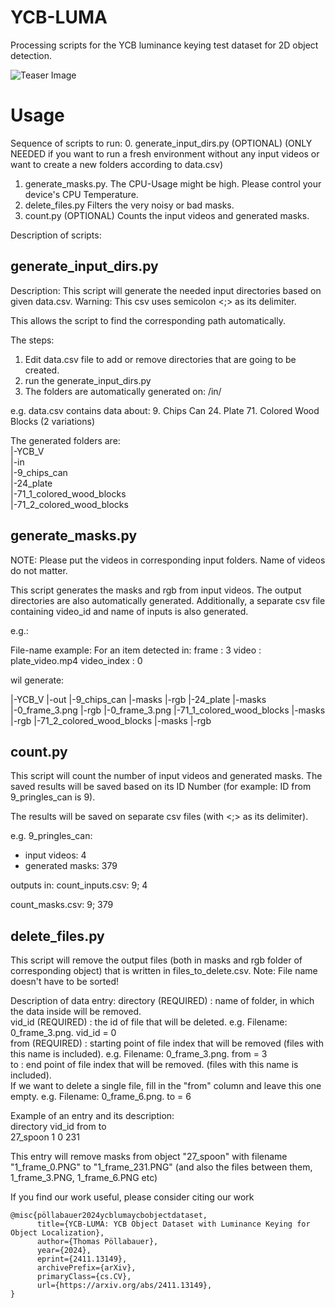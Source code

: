 # YCB-LUMA
Processing scripts for the YCB luminance keying test dataset for 2D object detection.

![Teaser Image](teaser.jpeg)


# Usage

Sequence of scripts to run:
0. generate_input_dirs.py (OPTIONAL)
	(ONLY NEEDED if you want to run a fresh environment without any input videos or want to create a new folders according to data.csv)
1. generate_masks.py.
	The CPU-Usage might be high. Please control your device's CPU Temperature.
2. delete_files.py
	Filters the very noisy or bad masks.
3. count.py (OPTIONAL)
	Counts the input videos and generated masks.

Description of scripts:

## generate_input_dirs.py

Description: This script will generate the needed input directories based on given data.csv.
Warning: This csv uses semicolon <;> as its delimiter.

This allows the script to find the corresponding path automatically.

The steps:
1. Edit data.csv file to add or remove directories that are going to be created.
2. run the generate_input_dirs.py
3. The folders are automatically generated on:
<name of dataset>/in/<name of generated directory>

e.g. 
data.csv contains data about:
9. Chips Can
24. Plate
71. Colored Wood Blocks (2 variations)

The generated folders are:  
|-YCB_V  
  |-in  
    |-9_chips_can  
    |-24_plate  
    |-71_1_colored_wood_blocks  
    |-71_2_colored_wood_blocks



## generate_masks.py

NOTE: Please put the videos in corresponding input folders. Name of videos do not matter.

This script generates the masks and rgb from input videos.
The output directories are also automatically generated.
Additionally, a separate csv file containing video_id and name of inputs is also generated.

e.g.:

File-name example:
For an item detected in:
frame		: 3
video		: plate_video.mp4
video_index	: 0

wil generate:

|-YCB_V
  |-out
    |-9_chips_can
      |-masks
      |-rgb
    |-24_plate
      |-masks
         |-0_frame_3.png
      |-rgb
         |-0_frame_3.png
    |-71_1_colored_wood_blocks
      |-masks
      |-rgb
    |-71_2_colored_wood_blocks
      |-masks
      |-rgb



## count.py

This script will count the number of input videos and generated masks.
The saved results will be saved based on its ID Number (for example: ID from 9_pringles_can is 9).

The results will be saved on separate csv files (with <;> as its delimiter).

e.g.
9_pringles_can:
- input videos: 4
- generated masks: 379

outputs in:
count_inputs.csv:
9; 4

count_masks.csv:
9; 379



## delete_files.py

This script will remove the output files (both in masks and rgb folder of corresponding object) that is written in files_to_delete.csv.
Note: File name doesn't have to be sorted!

Description of data entry:
directory (REQUIRED)	: name of folder, in which the data inside will be removed.  
vid_id (REQUIRED)	: the id of file that will be deleted.
				e.g. Filename: 0_frame_3.png. vid_id = 0  
from (REQUIRED)		: starting point of file index that will be removed (files with this name is included).
				e.g. Filename: 0_frame_3.png. from = 3  
to			: end point of file index that will be removed. (files with this name is included).  
			  If we want to delete a single file, fill in the "from" column and leave this one empty.
				e.g. Filename: 0_frame_6.png. to = 6

Example of an entry and its description:  
directory	  vid_id	from	to  
27_spoon	  1	      0	    231

This entry will remove masks from object "27_spoon" with filename "1_frame_0.PNG" to "1_frame_231.PNG" (and also the files between them, 1_frame_3.PNG, 1_frame_6.PNG etc)


If you find our work useful, please consider citing our work
```
@misc{pöllabauer2024ycblumaycbobjectdataset,
      title={YCB-LUMA: YCB Object Dataset with Luminance Keying for Object Localization}, 
      author={Thomas Pöllabauer},
      year={2024},
      eprint={2411.13149},
      archivePrefix={arXiv},
      primaryClass={cs.CV},
      url={https://arxiv.org/abs/2411.13149}, 
}
```
				
